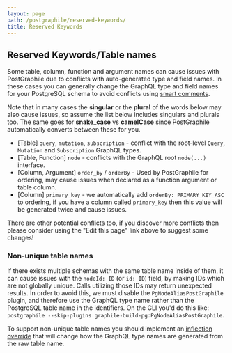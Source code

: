 ```yaml
---
layout: page
path: /postgraphile/reserved-keywords/
title: Reserved Keywords
---
```


## Reserved Keywords/Table names

Some table, column, function and argument names can cause issues with
PostGraphile due to conflicts with auto-generated type and field names. In
these cases you can generally change the GraphQL type and field names for your
PostgreSQL schema to avoid conflicts using [smart
comments](/postgraphile/smart-comments/).

Note that in many cases the **singular** or the **plural** of the words below may also
cause issues, so assume the list below includes singulars and plurals too. The
same goes for **snake_case** vs **camelCase** since PostGraphile automatically
converts between these for you.

- [Table] `query`, `mutation`, `subscription` - conflict with the root-level `Query`, `Mutation` and `Subscription` GraphQL types.
- [Table, Function] `node` - conflicts with the GraphQL root `node(...)` interface.
- [Column, Argument] `order_by` / `orderBy` - Used by PostGraphile for ordering, may cause issues when declared as a function argument or table column.
- [Column] `primary_key` - we automatically add `orderBy: PRIMARY_KEY_ASC` to ordering, if you have a column called `primary_key` then this value will be generated twice and cause issues.

There are other potential conflicts too, if you discover more conflicts then please consider using the "Edit this page" link above to suggest some changes!

### Non-unique table names

If there exists multiple schemas with the same table name inside of them, it can cause issues with the `nodeId: ID` (or `id: ID`) field, by making IDs which are not globally unique. Calls utilizing those IDs may return unexpected results. In order to avoid this, we must disable the `PgNodeAliasPostGraphile` plugin, and therefore use the GraphQL type name rather than the PostgreSQL table name in the identifiers. On the CLI you'd do this like: `postgraphile --skip-plugins graphile-build-pg:PgNodeAliasPostGraphile`.

To support non-unique table names you should implement an [inflection override](/postgraphile/inflection/#overriding-inflection---general) that will change how the GraphQL type names are generated from the raw table name.
